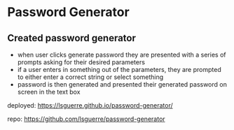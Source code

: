 # Password Generator

## Created password generator
* when user clicks generate password they are presented with a series of prompts asking for their desired parameters
* if a user enters in something out of the parameters, they are prompted to either enter a correct string or select something
* password is then generated and presented their generated password on screen in the text box


deployed: https://lsguerre.github.io/password-generator/

repo: https://github.com/lsguerre/password-generator










